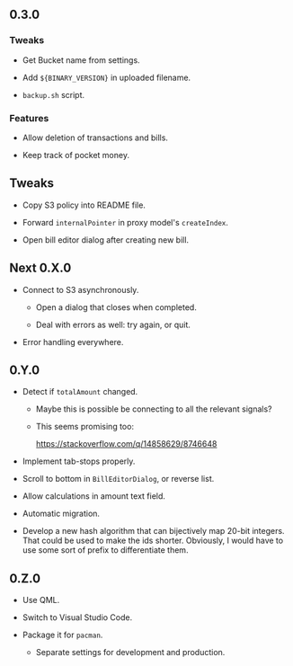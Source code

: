 ## 0.3.0

### Tweaks

-   Get Bucket name from settings.

-   Add `${BINARY_VERSION}` in uploaded filename.

-   `backup.sh` script.

### Features

-   Allow deletion of transactions and bills.

-   Keep track of pocket money.

## Tweaks

-   Copy S3 policy into README file.

-   Forward `internalPointer` in proxy model's `createIndex`.

-   Open bill editor dialog after creating new bill.

## Next 0.X.0

-   Connect to S3 asynchronously.

    -   Open a dialog that closes when completed.
    
    -   Deal with errors as well: try again, or quit.

-   Error handling everywhere.

## 0.Y.0

-   Detect if `totalAmount` changed.

    -   Maybe this is possible be connecting to all the relevant signals?

    -   This seems promising too:
    
        https://stackoverflow.com/q/14858629/8746648

-   Implement tab-stops properly.

-   Scroll to bottom in `BillEditorDialog`, or reverse list.

-   Allow calculations in amount text field.

-   Automatic migration.

-   Develop a new hash algorithm that can bijectively map 20-bit integers.
    That could be used to make the ids shorter.
    Obviously, I would have to use some sort of prefix to differentiate them.

## 0.Z.0

-   Use QML.

-   Switch to Visual Studio Code.

-   Package it for `pacman`.

    -   Separate settings for development and production.
